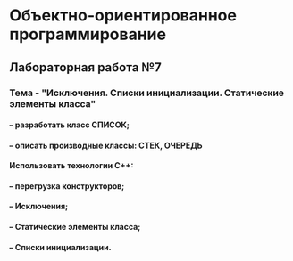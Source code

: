 #                                   Объектно-ориентированное программирование
##                                              Лабораторная работа №7
###    Тема - "Исключения. Списки инициализации. Статические элементы класса"
####           – разработать класс СПИСОК;
####          – описать производные классы: СТЕК, ОЧЕРЕДЬ
####
####         Использовать технологии С++:
####           – перегрузка конструкторов;
####           – Исключения;
####           – Статические элементы класса;
####           – Списки инициализации.
